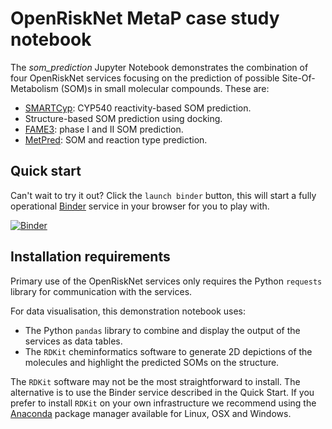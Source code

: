 # OpenRiskNet MetaP case study notebook

The *som_prediction* Jupyter Notebook demonstrates the combination of four OpenRiskNet
services focusing on the prediction of possible Site-Of-Metabolism (SOM)s in small molecular
compounds. These are:

* [SMARTCyp](https://smartcyp.sund.ku.dk/mol_to_som): CYP540 reactivity-based SOM prediction.
* Structure-based SOM prediction using docking.
* [FAME3](https://nerdd.zbh.uni-hamburg.de/fame3/): phase I and II SOM prediction.
* [MetPred](https://metpred.service.pharmb.io/draw/): SOM and reaction type prediction.

## Quick start

Can't wait to try it out? Click the `launch binder` button, this will start a fully operational 
[Binder](https://github.com/MD-Studio/MDStudio_SMARTCyp) service in your browser for you to play
with.

[![Binder](https://mybinder.org/badge_logo.svg)](https://mybinder.org/v2/gh/OpenRiskNet/notebooks/master?filepath=MetaP)


## Installation requirements

Primary use of the OpenRiskNet services only requires the Python `requests` library for
communication with the services.

For data visualisation, this demonstration notebook uses: 

* The Python `pandas` library to combine and display the output of the services as data tables.
* The `RDKit` cheminformatics software to generate 2D depictions of the molecules and highlight
  the predicted SOMs on the structure.
  
The `RDKit` software may not be the most straightforward to install. The alternative is to use the
Binder service described in the Quick Start.
If you prefer to install `RDKit` on your own infrastructure we recommend using the [Anaconda](https://anaconda.org)
package manager available for Linux, OSX and Windows.
